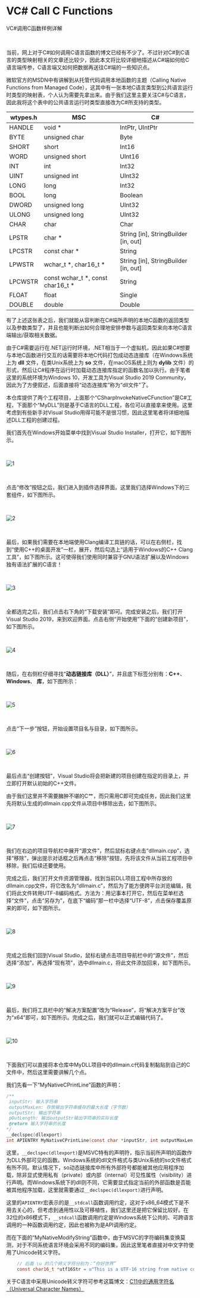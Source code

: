 # VC# Call C Functions
VC#调用C函数样例详解

<br />

当前，网上对于C#如何调用C语言函数的博文已经有不少了。不过针对C#到C语言的类型映射相关的文章还比较少，因此本文将比较详细地描述从C#端如何给C语言端传参，C语言端又如何把数据再送往C#端的一些知识点。

微软官方的MSDN中有讲解到从托管代码调用本地函数的主题（Calling Native Functions from Managed Code），这其中有一张本地C语言类型到公共语言运行时类型的映射表，个人认为需要先拿出来。由于我们这里主要关注C#与C语言，因此我将这个表中的公共语言运行时类型直接改为C#所支持的类型。

 wtypes.h | MSC | C#
 ---- | ----- | ------
 HANDLE | void \* | IntPtr, UIntPtr
 BYTE | unsigned char | Byte
 SHORT | short | Int16
 WORD | unsigned short | UInt16
 INT | int | Int32
 UINT | unsigned int | UInt32
 LONG | long | Int32
 BOOL | long | Boolean
 DWORD | unsigned long | UInt32
 ULONG | unsigned long | UInt32
 CHAR | char | Char
 LPSTR | char \* | String [in], StringBuilder [in, out]
 LPCSTR | const char \* | String
 LPWSTR | wchar_t \*, char16_t \* | String [in], StringBuilder [in, out]
 LPCWSTR | const wchar_t \*, const char16_t \* | String
 FLOAT | float | Single
 DOUBLE | double | Double

有了上述这张表之后，我们就能从容判断在C#端所声明的本地C函数的返回类型以及参数类型了，并且也能判断出如何合理地安排参数与返回类型来向本地C语言端输出/获取相关数据。

由于C#需要运行在.NET运行时环境，.NET相当于一个虚拟机，因此如果C#想要与本地C函数进行交互的话需要将本地C代码打包成动态连接库（在Windows系统上为 **dll** 文件，在类Unix系统上为 **so** 文件，在macOS系统上则为 **dylib** 文件）的形式，然后让C#程序在运行时加载动态连接库指定的函数名加以执行。由于笔者这里的系统环境为Windows 10，开发工具为Visual Studio 2019 Community，因此为了方便叙述，后面直接将“动态连接库”称为“dll文件”了。

本仓库提供了两个工程项目，上面那个“CSharpInvokeNativeCFunction”是C#工程，下面那个“MyDLL”则是基于C语言的DLL工程，各位可以直接拿来使用。这里考虑到有些新手对Visual Studio用得可能不是很习惯，因此这里笔者将详细地描述DLL工程的创建过程。

我们首先在Windows开始菜单中找到Visual Studio Installer，打开它，如下图所示。

<br />

![1](https://github.com/zenny-chen/VCSharp-Call-C-Functions/blob/master/images/1.JPG)

<br />

点击“修改”按钮之后，我们进入到插件选择界面。这里我们选择Windows下的三套组件，如下图所示。

<br />

![2](https://github.com/zenny-chen/VCSharp-Call-C-Functions/blob/master/images/2.JPG)

<br />

最后，如果我们需要在本地端使用Clang编译工具链的话，可以在右侧栏，找到“使用C++的桌面开发”一栏，展开，然后勾选上“适用于Windows的C++ Clang工具”，如下图所示。这可使得我们使用同时兼容于GNU语法扩展以及Windows独有语法扩展的C语言！

<br />

![3](https://github.com/zenny-chen/VCSharp-Call-C-Functions/blob/master/images/3.JPG)

<br />

全都选完之后，我们点击右下角的“下载安装”即可。完成安装之后，我们打开Visual Studio 2019，来到欢迎界面。点击右侧“开始使用”下面的“创建新项目”，如下图所示。

<br />

![4](https://github.com/zenny-chen/VCSharp-Call-C-Functions/blob/master/images/4.JPG)

<br />

随后，在右侧栏仔细寻找“**动态链接库（DLL）**”，并且底下标签分别有：**C++**、 **Windows**、 **库**，如下图所示：

<br />

![5](https://github.com/zenny-chen/VCSharp-Call-C-Functions/blob/master/images/5.JPG)

<br />

点击“下一步”按钮，开始设置项目名与目录，如下图所示。

<br />

![6](https://github.com/zenny-chen/VCSharp-Call-C-Functions/blob/master/images/6.JPG)

<br />

最后点击“创建按钮”，Visual Studio将会把新建的项目创建在指定的目录上，并立即打开默认初始的C++文件。

由于我们这里并不需要臃肿不堪的C艹，而只需用C即可完成任务，因此我们这里先将默认生成的dllmain.cpp文件从项目中移除出去，如下图所示。

<br />

![7](https://github.com/zenny-chen/VCSharp-Call-C-Functions/blob/master/images/7.JPG)

<br />

我们在右边的项目导航栏中展开“源文件”，然后鼠标右键点击“dllmain.cpp”，选择“移除”，弹出提示对话框之后再点击“移除”按钮，先将该文件从当前工程项目中移除，我们后续还要使用。

完成之后，我们打开文件资源管理器，找到当前DLL项目工程中所存放的dllmain.cpp文件，将它改名为“dllmain.c”，然后为了能方便跨平台浏览编辑，我们将此文件转用UTF-8编码格式。方法为：用记事本打开它，然后在菜单栏选择“文件”，点击“另存为”，在底下“编码”那一栏中选择“UTF-8”，点击保存覆盖原来的即可，如下图所示。

<br />

![8](https://github.com/zenny-chen/VCSharp-Call-C-Functions/blob/master/images/8.JPG)

<br />

完成之后我们回到Visual Studio，鼠标右键点击项目导航栏中的“源文件”，然后选择“添加”，再选择“现有项”，选中dllmain.c，将此文件添加回来，如下图所示。

<br />

![9](https://github.com/zenny-chen/VCSharp-Call-C-Functions/blob/master/images/9.JPG)

<br />

最后，我们将工具栏中的“解决方案配置”改为“Release”，将“解决方案平台”改为“x64”即可，如下图所示。完成之后，我们就可以正式编辑代码了。

<br />

![10](https://github.com/zenny-chen/VCSharp-Call-C-Functions/blob/master/images/10.JPG)

<br />

下面我们可以直接将本仓库中MyDLL项目中的dllmain.c代码复制黏贴到自己的C文件中，然后这里需要讲解几个点。

我们先看一下“MyNativeCPrintLine”函数的声明：

```c
/**
 inputStr: 输入字符串
 outputMaxLen: 存放输出字符串缓存的最大长度（字节数）
 outputStr: 输出字符串
 pOutLength: 输出outputStr输出字符串的实际长度
 @return 输入字符串的长度
*/
__declspec(dllexport)
int APIENTRY MyNativeCPrintLine(const char *inputStr, int outputMaxLen, void *outputStr, void *pOutLength)
```

这里，`__declspec(dllexport)`是MSVC特有的声明符，指示当前所声明的函数作为DLL外部可见的函数。Windows系统的dll文件格式与类Unix系统的so文件格式有所不同。默认情况下，so动态链接库中所有外部符号都能被其他应用程序加载，除非显式使用私有（private）或内部（internal）可见性属性（visibility）进行声明。而Windows系统下的dll则不同，它需要显式指定当前的外部函数是否能被其他程序加载，这里就需要通过`__declspec(dllexport)`进行声明。

这里的`APIENTRY`宏表示的是`__stdcall`函数调用约定，这对于x86_64模式下是不用去关心的，但考虑到通用性以及可移植性，我们这里还是把它保留比较好。在32位的x86模式下，`__stdcall`函数调用约定是Windows系统下公共的、可跨语言调用的一种函数调用约定，因此也被称为是API调用约定。

而在下面的“MyNativeModifyString”函数中，由于MSVC的字符编码集变换莫测，对于不同系统语言环境会采用不同的编码集，因此这里笔者直接对中文字符使用了Unicode转义字符。

```c
    // 后面 \u 的几个转义字符分别为：“你好世界”
    const char16_t *utf16Str = u"This is a UTF-16 string from native code!! \u4f60\u597d\u4e16\u754c";
```

关于C语言中采用Unicode转义字符可参考这篇博文：[C11中的通用字符名（Universal Character Names）](https://www.jianshu.com/p/0edabe77a5a1)

